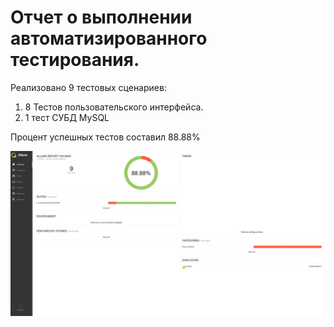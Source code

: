 # Отчет о выполнении автоматизированного тестирования.
Реализовано 9 тестовых сценариев:

1. 8 Тестов пользовательского интерфейса.
2. 1 тест СУБД MySQL

Процент успешных тестов составил 88.88%

![img.png](img.png)
